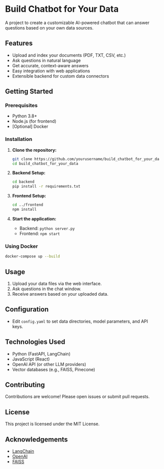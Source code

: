 # Build Chatbot for Your Data

A project to create a customizable AI-powered chatbot that can answer questions based on your own data sources.

## Features

- Upload and index your documents (PDF, TXT, CSV, etc.)
- Ask questions in natural language
- Get accurate, context-aware answers
- Easy integration with web applications
- Extensible backend for custom data connectors

## Getting Started

### Prerequisites

- Python 3.8+
- Node.js (for frontend)
- [Optional] Docker

### Installation

1. **Clone the repository:**
    ```bash
    git clone https://github.com/yourusername/build_chatbot_for_your_data.git
    cd build_chatbot_for_your_data
    ```

2. **Backend Setup:**
    ```bash
    cd backend
    pip install -r requirements.txt
    ```

3. **Frontend Setup:**
    ```bash
    cd ../frontend
    npm install
    ```

4. **Start the application:**
    - Backend: `python server.py`
    - Frontend: `npm start`

### Using Docker

```bash
docker-compose up --build
```

## Usage

1. Upload your data files via the web interface.
2. Ask questions in the chat window.
3. Receive answers based on your uploaded data.

## Configuration

- Edit `config.yaml` to set data directories, model parameters, and API keys.

## Technologies Used

- Python (FastAPI, LangChain)
- JavaScript (React)
- OpenAI API (or other LLM providers)
- Vector databases (e.g., FAISS, Pinecone)

## Contributing

Contributions are welcome! Please open issues or submit pull requests.

## License

This project is licensed under the MIT License.

## Acknowledgements

- [LangChain](https://github.com/langchain-ai/langchain)
- [OpenAI](https://openai.com/)
- [FAISS](https://github.com/facebookresearch/faiss)


